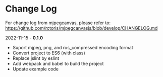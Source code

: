 # Change Log

For change log from mjpegcanvas, please refer to: https://github.com/rctoris/mjpegcanvasjs/blob/develop/CHANGELOG.md

2022-11-15 - **0.1.0**

- Suport mjpeg, png, and ros_compressed encoding format
- Convert project to ES6 (with class)
- Replace jslint by eslint
- Add webpack and babel to build the project
- Update example code
